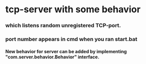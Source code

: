# tcp-server with some behavior

### which listens random unregistered TCP-port.
### port number appears in cmd when you ran start.bat
	
#### New behavior for server can be added by implementing "com.server.behavior.Behavior" interface.


